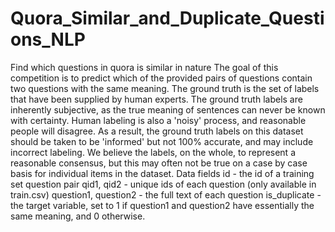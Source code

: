 # Quora_Similar_and_Duplicate_Questions_NLP
Find which questions in quora is similar in nature
The goal of this competition is to predict which of the provided pairs of questions contain two questions with the same meaning. The ground truth is the set of labels that have been supplied by human experts. The ground truth labels are inherently subjective, as the true meaning of sentences can never be known with certainty. Human labeling is also a 'noisy' process, and reasonable people will disagree. As a result, the ground truth labels on this dataset should be taken to be 'informed' but not 100% accurate, and may include incorrect labeling. We believe the labels, on the whole, to represent a reasonable consensus, but this may often not be true on a case by case basis for individual items in the dataset. 
Data fields id - the id of a training set question pair qid1, qid2 - unique ids of each question (only available in train.csv) question1, question2 - the full text of each question is_duplicate - the target variable, set to 1 if question1 and question2 have essentially the same meaning, and 0 otherwise.
